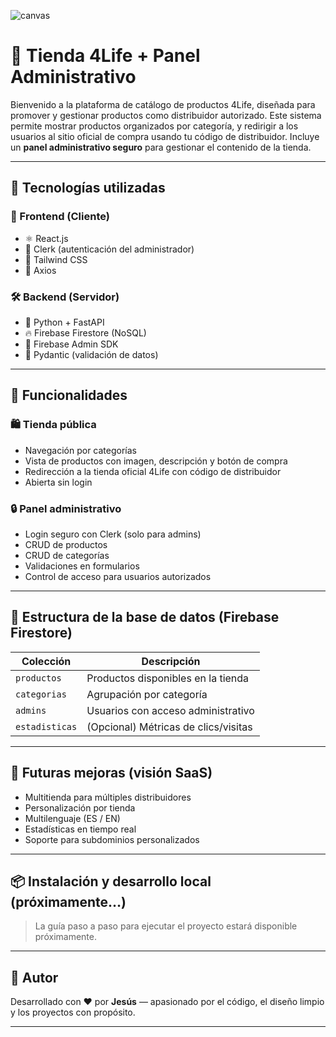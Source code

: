 
![canvas](https://github.com/user-attachments/assets/6f74a9b5-b62f-47cc-a286-f94cd528c172)

# 🛒 Tienda 4Life + Panel Administrativo

Bienvenido a la plataforma de catálogo de productos 4Life, diseñada para promover y gestionar productos como distribuidor autorizado. Este sistema permite mostrar productos organizados por categoría, y redirigir a los usuarios al sitio oficial de compra usando tu código de distribuidor. Incluye un **panel administrativo seguro** para gestionar el contenido de la tienda.

---

## 🚀 Tecnologías utilizadas

### 🧩 Frontend (Cliente)
- ⚛️ React.js
- 🔐 Clerk (autenticación del administrador)
- 🎨 Tailwind CSS
- 📡 Axios

### 🛠️ Backend (Servidor)
- 🐍 Python + FastAPI
- 🔥 Firebase Firestore (NoSQL)
- 🔐 Firebase Admin SDK
- 🧼 Pydantic (validación de datos)

---

## 🧰 Funcionalidades

### 🛍️ Tienda pública
- Navegación por categorías
- Vista de productos con imagen, descripción y botón de compra
- Redirección a la tienda oficial 4Life con código de distribuidor
- Abierta sin login

### 🔒 Panel administrativo
- Login seguro con Clerk (solo para admins)
- CRUD de productos
- CRUD de categorías
- Validaciones en formularios
- Control de acceso para usuarios autorizados

---

## 🧱 Estructura de la base de datos (Firebase Firestore)

| Colección      | Descripción                          |
|----------------|--------------------------------------|
| `productos`    | Productos disponibles en la tienda   |
| `categorias`   | Agrupación por categoría             |
| `admins`       | Usuarios con acceso administrativo   |
| `estadisticas` | (Opcional) Métricas de clics/visitas |

---

## 🌱 Futuras mejoras (visión SaaS)
- Multitienda para múltiples distribuidores
- Personalización por tienda
- Multilenguaje (ES / EN)
- Estadísticas en tiempo real
- Soporte para subdominios personalizados

---

## 📦 Instalación y desarrollo local (próximamente…)

> La guía paso a paso para ejecutar el proyecto estará disponible próximamente.

---

## 🙌 Autor

Desarrollado con ❤️ por **Jesús** — apasionado por el código, el diseño limpio y los proyectos con propósito.

---

